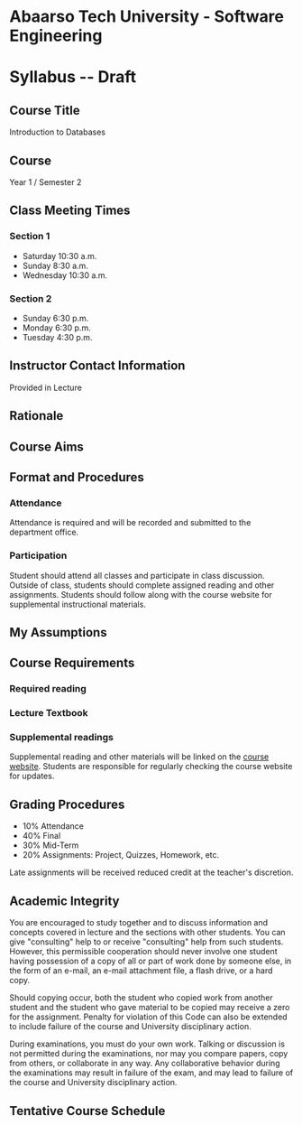 # Abaarso Tech University - Software Engineering

# Syllabus -- Draft

## Course Title
Introduction to Databases

## Course
Year 1 / Semester 2

## Class Meeting Times

### Section 1
* Saturday 10:30 a.m.
* Sunday 8:30 a.m.
* Wednesday 10:30 a.m.

### Section 2
* Sunday 6:30 p.m.
* Monday 6:30 p.m.
* Tuesday 4:30 p.m.

## Instructor Contact Information

Provided in Lecture

## Rationale



## Course Aims





## Format and Procedures

### Attendance

Attendance is required and will be recorded and submitted to the department office.

### Participation

Student should attend all classes and participate in class discussion.  Outside of class, students should complete assigned reading and other assignments.  Students should follow along with the course website for supplemental instructional materials.

##  My Assumptions



## Course Requirements

### Required reading

### Lecture Textbook

### Supplemental readings
Supplemental reading and other materials will be linked on the [course website](https://atu-se.github.io/courses/db/).  Students are responsible for regularly checking the course website for updates.

## Grading Procedures

* 10% Attendance
* 40% Final
* 30% Mid-Term
* 20% Assignments: Project, Quizzes, Homework, etc.

Late assignments will be received reduced credit at the teacher's discretion.


## Academic Integrity

You are encouraged to study together and to discuss information and concepts covered in lecture and the sections with other students. You can give "consulting" help to or receive "consulting" help from such students. However, this permissible cooperation should never involve one student having possession of a copy of all or part of work done by someone else, in the form of an e-mail, an e-mail attachment file, a flash drive, or a hard copy.

Should copying occur, both the student who copied work from another student and the student who gave material to be copied may receive a zero for the assignment. Penalty for violation of this Code can also be extended to include failure of the course and University disciplinary action.

During examinations, you must do your own work. Talking or discussion is not permitted during the examinations, nor may you compare papers, copy from others, or collaborate in any way. Any collaborative behavior during the examinations may result in failure of the exam, and may lead to failure of the course and University disciplinary action.


## Tentative Course Schedule
